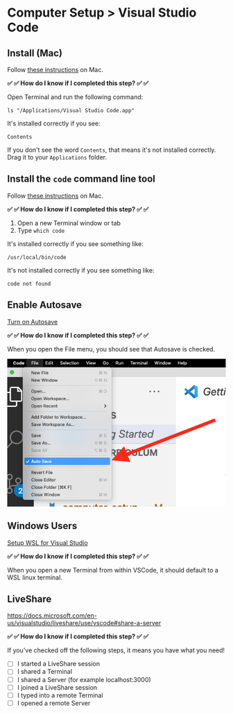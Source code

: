# Computer Setup > Visual Studio Code

## Install (Mac)

Follow [these instructions](https://code.visualstudio.com/docs/setup/mac) on Mac.

**✅ ✅ How do I know if I completed this step? ✅ ✅**

Open Terminal and run the following command:

```shell
ls "/Applications/Visual Studio Code.app"
```

It's installed correctly if you see:

```
Contents
```

If you don't see the word `Contents`, that means it's not installed correctly. Drag it to your `Applications` folder.

## Install the `code` command line tool

Follow [these instructions](https://code.visualstudio.com/docs/setup/mac) on Mac.

**✅ ✅ How do I know if I completed this step? ✅ ✅**

1. Open a new Terminal window or tab
1. Type `which code`

It's installed correctly if you see something like:

```shell
/usr/local/bin/code
```

It's not installed correctly if you see something like:

```shell
code not found
```

## Enable Autosave

[Turn on Autosave](https://code.visualstudio.com/docs/editor/codebasics#_save-auto-save)

**✅ ✅ How do I know if I completed this step? ✅ ✅**

When you open the File menu, you should see that Autosave is checked.

![](../img/vscode-autosave.png)

## Windows Users

[Setup WSL for Visual Studio](https://code.visualstudio.com/docs/remote/wsl)

**✅ ✅ How do I know if I completed this step? ✅ ✅**

When you open a new Terminal from within VSCode, it should default to a WSL linux terminal.

## LiveShare

https://docs.microsoft.com/en-us/visualstudio/liveshare/use/vscode#share-a-server

**✅ ✅ How do I know if I completed this step? ✅ ✅**

If you've checked off the following steps, it means you have what you need!

- [ ] I started a LiveShare session
- [ ] I shared a Terminal
- [ ] I shared a Server (for example localhost:3000)
- [ ] I joined a LiveShare session
- [ ] I typed into a remote Terminal
- [ ] I opened a remote Server
